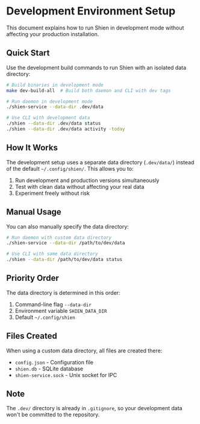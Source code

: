 # Development Environment Setup

This document explains how to run Shien in development mode without affecting your production installation.

## Quick Start

Use the development build commands to run Shien with an isolated data directory:

```bash
# Build binaries in development mode
make dev-build-all  # Build both daemon and CLI with dev tags

# Run daemon in development mode
./shien-service --data-dir .dev/data

# Use CLI with development data
./shien --data-dir .dev/data status
./shien --data-dir .dev/data activity -today
```

## How It Works

The development setup uses a separate data directory (`.dev/data/`) instead of the default `~/.config/shien/`. This allows you to:

1. Run development and production versions simultaneously
2. Test with clean data without affecting your real data
3. Experiment freely without risk

## Manual Usage

You can also manually specify the data directory:

```bash
# Run daemon with custom data directory
./shien-service --data-dir /path/to/dev/data

# Use CLI with same data directory
./shien --data-dir /path/to/dev/data status
```

## Priority Order

The data directory is determined in this order:
1. Command-line flag `--data-dir`
2. Environment variable `SHIEN_DATA_DIR`
3. Default `~/.config/shien`

## Files Created

When using a custom data directory, all files are created there:
- `config.json` - Configuration file
- `shien.db` - SQLite database
- `shien-service.sock` - Unix socket for IPC

## Note

The `.dev/` directory is already in `.gitignore`, so your development data won't be committed to the repository.
